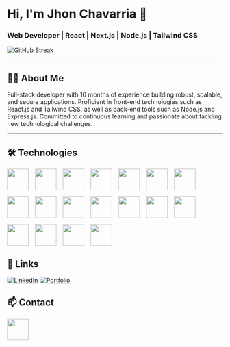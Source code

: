 # Hi, I'm Jhon Chavarria 👋

### Web Developer | React | Next.js | Node.js | Tailwind CSS 



[![GitHub Streak](https://streak-stats.demolab.com?user=JmChavarria&theme=java-dark&hide_border=true)](https://git.io/streak-stats)


---

## 👨‍💻 About Me
Full-stack developer with 10 months of experience building robust, scalable, and secure applications. 
Proficient in front-end technologies such as React.js and Tailwind CSS, as well as back-end tools such as Node.js and Express.js.
Committed to continuous learning and passionate about tackling new technological challenges.

---

## 🛠️ Technologies
<div style="display: flex; flex-wrap: wrap; gap: 15px;">
  <img src="https://skillicons.dev/icons?i=html" height="50" />
  <img src="https://skillicons.dev/icons?i=css" height="50" />
  <img src="https://skillicons.dev/icons?i=javascript" height="50" />
  <img src="https://skillicons.dev/icons?i=typescript" height="50" />
  <img src="https://skillicons.dev/icons?i=react" height="50" />
  <img src="https://skillicons.dev/icons?i=redux" height="50" />
  <img src="https://skillicons.dev/icons?i=nextjs" height="50" />
  <img src="https://skillicons.dev/icons?i=tailwind" height="50" />
  <img src="https://skillicons.dev/icons?i=nodejs" height="50" />
  <img src="https://skillicons.dev/icons?i=express" height="50" />
  <img src="https://skillicons.dev/icons?i=prisma" height="50" />
  <img src="https://skillicons.dev/icons?i=mongodb" height="50" />
  <img src="https://skillicons.dev/icons?i=postgresql" height="50" />
  <img src="https://skillicons.dev/icons?i=supabase" height="50" />
  <img src="https://skillicons.dev/icons?i=git" height="50" />
  <img src="https://skillicons.dev/icons?i=github" height="50" />
  <img src="https://skillicons.dev/icons?i=vscode" height="50" />
  <img src="https://skillicons.dev/icons?i=cloudflare" height="50" />
</div>


## 🔗 Links

[![LinkedIn](https://img.shields.io/badge/LinkedIn-0A66C2?style=for-the-badge&logo=linkedin&logoColor=white)](https://linkedin.com/in/jhonmarlonchavarria)
[![Portfolio](https://img.shields.io/badge/Portfolio-121220?style=for-the-badge&logo=firefox&logoColor=white)](https://mi-portfolio-962.pages.dev/#projects)

## 📫 Contact

<p>
  <a href="mailto:marlon05chavarria@gmail.com">
    <img src="https://img.shields.io/badge/Email-marlon05chavarria@gmail.com-blue?style=flat&logo=gmail&logoColor=white" height="50"/>
  </a>
</p>


